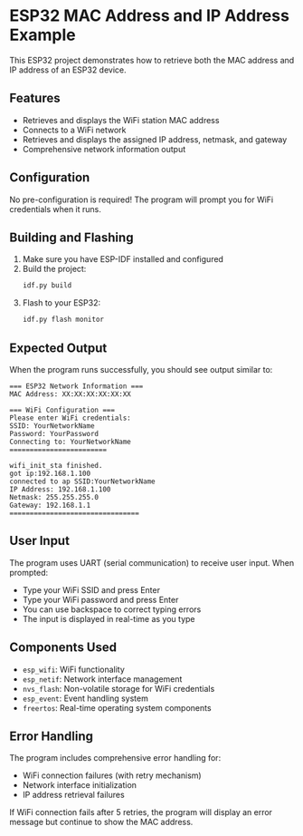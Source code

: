 # ESP32 MAC Address and IP Address Example

This ESP32 project demonstrates how to retrieve both the MAC address and IP address of an ESP32 device.

## Features

- Retrieves and displays the WiFi station MAC address
- Connects to a WiFi network
- Retrieves and displays the assigned IP address, netmask, and gateway
- Comprehensive network information output

## Configuration

No pre-configuration is required! The program will prompt you for WiFi credentials when it runs.

## Building and Flashing

1. Make sure you have ESP-IDF installed and configured
2. Build the project:
   ```bash
   idf.py build
   ```
3. Flash to your ESP32:
   ```bash
   idf.py flash monitor
   ```

## Expected Output

When the program runs successfully, you should see output similar to:

```
=== ESP32 Network Information ===
MAC Address: XX:XX:XX:XX:XX:XX

=== WiFi Configuration ===
Please enter WiFi credentials:
SSID: YourNetworkName
Password: YourPassword
Connecting to: YourNetworkName
========================

wifi_init_sta finished.
got ip:192.168.1.100
connected to ap SSID:YourNetworkName
IP Address: 192.168.1.100
Netmask: 255.255.255.0
Gateway: 192.168.1.1
================================
```

## User Input

The program uses UART (serial communication) to receive user input. When prompted:
- Type your WiFi SSID and press Enter
- Type your WiFi password and press Enter
- You can use backspace to correct typing errors
- The input is displayed in real-time as you type

## Components Used

- `esp_wifi`: WiFi functionality
- `esp_netif`: Network interface management
- `nvs_flash`: Non-volatile storage for WiFi credentials
- `esp_event`: Event handling system
- `freertos`: Real-time operating system components

## Error Handling

The program includes comprehensive error handling for:
- WiFi connection failures (with retry mechanism)
- Network interface initialization
- IP address retrieval failures

If WiFi connection fails after 5 retries, the program will display an error message but continue to show the MAC address.
